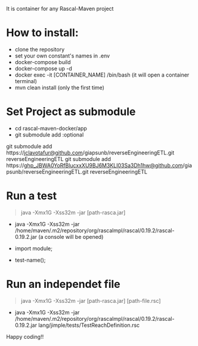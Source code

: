 It is container for any Rascal-Maven project

# How to install:

- clone the repository
- set your own constant's names in .env 
- docker-compose build
- docker-compose up -d
- docker exec -it [CONTAINER_NAME] /bin/bash (it will open a container terminal)
- mvn clean install (only the first time)

# Set Project as submodule
- cd rascal-maven-docker/app
- git submodule add <git-url> <alias>:optional

git submodule add https://jclavotafur@github.com/giapsunb/reverseEngineeringETL.git reverseEngineeringETL
git submodule add https://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@github.com/giapsunb/reverseEngineeringETL.git reverseEngineeringETL

# Run a test

> java -Xmx1G -Xss32m -jar [path-rasca.jar]

- java -Xmx1G -Xss32m -jar  /home/maven/.m2/repository/org/rascalmpl/rascal/0.19.2/rascal-0.19.2.jar
(a console will be opened)

- import module;
- test-name();

# Run an independet file

> java -Xmx1G -Xss32m -jar [path-rasca.jar] [path-file.rsc]

- java -Xmx1G -Xss32m -jar  /home/maven/.m2/repository/org/rascalmpl/rascal/0.19.2/rascal-0.19.2.jar lang/jimple/tests/TestReachDefinition.rsc


Happy coding!!